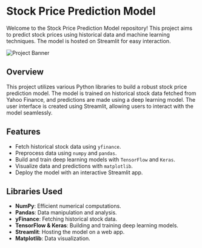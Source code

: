 # Stock Price Prediction Model

Welcome to the Stock Price Prediction Model repository! This project aims to predict stock prices using historical data and machine learning techniques. The model is hosted on Streamlit for easy interaction.

![Project Banner](#) <!-- Placeholder for image -->

## Overview

This project utilizes various Python libraries to build a robust stock price prediction model. The model is trained on historical stock data fetched from Yahoo Finance, and predictions are made using a deep learning model. The user interface is created using Streamlit, allowing users to interact with the model seamlessly.

## Features

- Fetch historical stock data using `yfinance`.
- Preprocess data using `numpy` and `pandas`.
- Build and train deep learning models with `TensorFlow` and `Keras`.
- Visualize data and predictions with `matplotlib`.
- Deploy the model with an interactive Streamlit app.

## Libraries Used

- **NumPy**: Efficient numerical computations.
- **Pandas**: Data manipulation and analysis.
- **yFinance**: Fetching historical stock data.
- **TensorFlow & Keras**: Building and training deep learning models.
- **Streamlit**: Hosting the model on a web app.
- **Matplotlib**: Data visualization.
